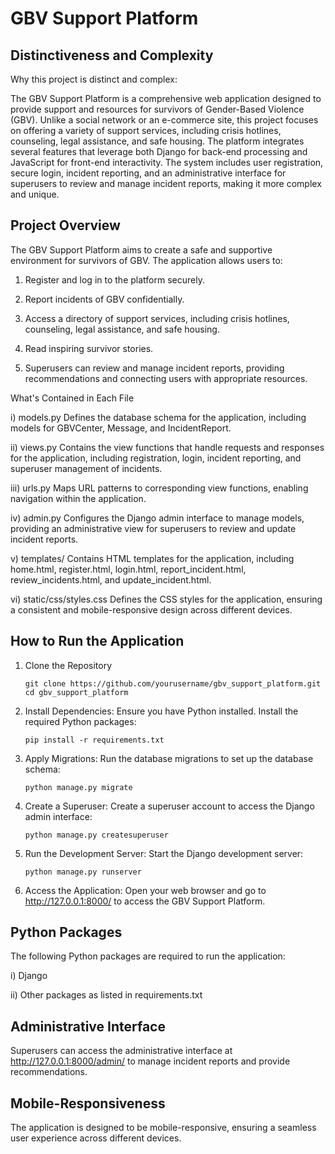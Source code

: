 # GBV Support Platform
## Distinctiveness and Complexity
Why this project is distinct and complex:

The GBV Support Platform is a comprehensive web application designed to provide support and resources for survivors of Gender-Based Violence (GBV). Unlike a social network or an e-commerce site, this project focuses on offering a variety of support services, including crisis hotlines, counseling, legal assistance, and safe housing. The platform integrates several features that leverage both Django for back-end processing and JavaScript for front-end interactivity. The system includes user registration, secure login, incident reporting, and an administrative interface for superusers to review and manage incident reports, making it more complex and unique.

## Project Overview
The GBV Support Platform aims to create a safe and supportive environment for survivors of GBV. The application allows users to:

1. Register and log in to the platform securely.

2. Report incidents of GBV confidentially.

3. Access a directory of support services, including crisis hotlines, counseling, legal assistance, and safe housing.

4. Read inspiring survivor stories.

5. Superusers can review and manage incident reports, providing recommendations and connecting users with appropriate resources.

What's Contained in Each File

i) models.py
Defines the database schema for the application, including models for GBVCenter, Message, and IncidentReport.

ii) views.py
Contains the view functions that handle requests and responses for the application, including registration, login, incident reporting, and superuser management of incidents.

iii) urls.py
Maps URL patterns to corresponding view functions, enabling navigation within the application.

iv) admin.py
Configures the Django admin interface to manage models, providing an administrative view for superusers to review and update incident reports.

v) templates/
Contains HTML templates for the application, including home.html, register.html, login.html, report_incident.html, review_incidents.html, and update_incident.html.

vi) static/css/styles.css
Defines the CSS styles for the application, ensuring a consistent and mobile-responsive design across different devices.

## How to Run the Application
1. Clone the Repository

       git clone https://github.com/yourusername/gbv_support_platform.git cd gbv_support_platform

2. Install Dependencies: Ensure you have Python installed. Install the required Python packages:
   
       pip install -r requirements.txt

3. Apply Migrations: Run the database migrations to set up the database schema:
   
       python manage.py migrate

4. Create a Superuser: Create a superuser account to access the Django admin interface:
   
       python manage.py createsuperuser

5. Run the Development Server: Start the Django development server:
   
       python manage.py runserver

6. Access the Application: Open your web browser and go to http://127.0.0.1:8000/ to access the GBV Support Platform.

## Python Packages
The following Python packages are required to run the application:

i) Django

ii) Other packages as listed in requirements.txt

## Administrative Interface
Superusers can access the administrative interface at http://127.0.0.1:8000/admin/ to manage incident reports and provide recommendations.

## Mobile-Responsiveness
The application is designed to be mobile-responsive, ensuring a seamless user experience across different devices.
